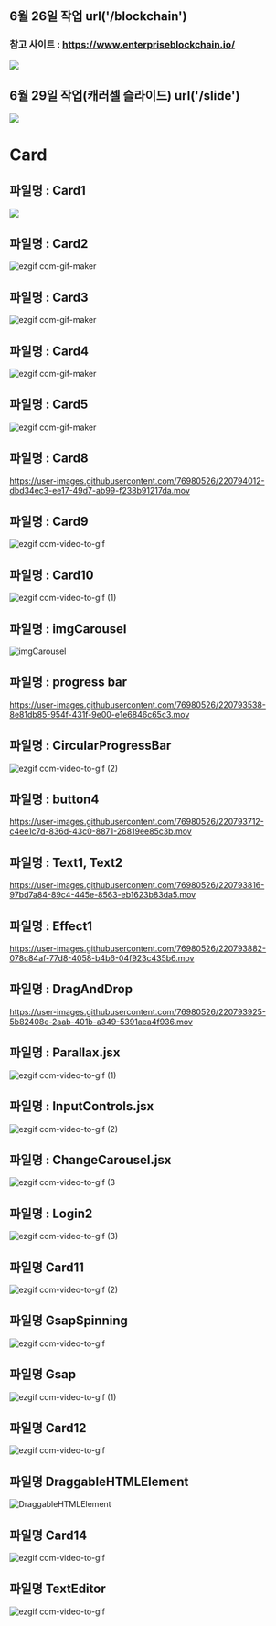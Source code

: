 ## 6월 26일 작업 url('/blockchain')
### 참고 사이트 : https://www.enterpriseblockchain.io/ 
<img src="https://user-images.githubusercontent.com/76980526/175820214-80135656-55c1-4a38-ad12-ec04a749d574.gif"/>


## 6월 29일 작업(캐러셀 슬라이드) url('/slide')

<img src="https://user-images.githubusercontent.com/76980526/176467722-5066ef32-7872-4f02-83e3-d2cf5f2d6817.gif"/>

# Card
## 파일명 : Card1
<img src="https://user-images.githubusercontent.com/76980526/175968287-1d09eafe-825b-40e3-8496-b17b0935c7c1.gif"/>

## 파일명 : Card2
![ezgif com-gif-maker](https://user-images.githubusercontent.com/76980526/209892408-3ca7fa80-ef8f-4e9a-83d6-8c005e3133bc.gif)

## 파일명 : Card3 
![ezgif com-gif-maker](https://user-images.githubusercontent.com/76980526/209892478-43e65023-704d-481b-b167-0aeab353a30a.gif)

## 파일명 : Card4
![ezgif com-gif-maker](https://user-images.githubusercontent.com/76980526/209892535-c7e39336-875b-4dc5-92fc-d92899a76b8f.gif)

## 파일명 : Card5
![ezgif com-gif-maker](https://user-images.githubusercontent.com/76980526/209892203-2d943bc9-6dd0-4d32-ba5d-d43ea857eeee.gif)

## 파일명 : Card8
https://user-images.githubusercontent.com/76980526/220794012-dbd34ec3-ee17-49d7-ab99-f238b91217da.mov

## 파일명 : Card9
![ezgif com-video-to-gif](https://user-images.githubusercontent.com/76980526/221396770-147dbae7-d129-4035-8282-3f7fbeee8fc4.gif)

## 파일명 : Card10
![ezgif com-video-to-gif (1)](https://user-images.githubusercontent.com/76980526/222073411-ab580d35-5d6d-4f53-b9c8-687179a5b44f.gif)



## 파일명 : imgCarousel
![imgCarousel](https://user-images.githubusercontent.com/76980526/220793443-e190b376-b9e1-45fb-8b97-10e38f31e875.gif)

## 파일명 : progress bar
https://user-images.githubusercontent.com/76980526/220793538-8e81db85-954f-431f-9e00-e1e6846c65c3.mov

## 파일명 : CircularProgressBar
![ezgif com-video-to-gif (2)](https://user-images.githubusercontent.com/76980526/222886454-271be702-5ec3-4a9a-8e5a-41bd3093fd54.gif)


## 파일명 : button4
https://user-images.githubusercontent.com/76980526/220793712-c4ee1c7d-836d-43c0-8871-26819ee85c3b.mov

## 파일명 : Text1, Text2
https://user-images.githubusercontent.com/76980526/220793816-97bd7a84-89c4-445e-8563-eb1623b83da5.mov

## 파일명 : Effect1
https://user-images.githubusercontent.com/76980526/220793882-078c84af-77d8-4058-b4b6-04f923c435b6.mov

## 파일명 : DragAndDrop
https://user-images.githubusercontent.com/76980526/220793925-5b82408e-2aab-401b-a349-5391aea4f936.mov


## 파일명 : Parallax.jsx
![ezgif com-video-to-gif (1)](https://user-images.githubusercontent.com/76980526/226939955-268ffea6-ae4b-4974-9b85-bdcfdf3d0471.gif)

## 파일명 : InputControls.jsx
![ezgif com-video-to-gif (2)](https://user-images.githubusercontent.com/76980526/226940415-979c64ec-9a4f-4feb-a627-dcb03899c38b.gif)

## 파일명 : ChangeCarousel.jsx
![ezgif com-video-to-gif (3](https://user-images.githubusercontent.com/76980526/226940726-ba1e1591-0a1c-4b93-90c6-f6c7747f79ef.gif)

## 파일명 : Login2
![ezgif com-video-to-gif (3)](https://user-images.githubusercontent.com/76980526/231353556-04a2ca0a-46a4-45ca-a2fc-5e58d37dc5e6.gif)

## 파일명 Card11
![ezgif com-video-to-gif (2)](https://user-images.githubusercontent.com/76980526/231353469-e76c121a-11bf-4c48-b87e-b157ffbf8a1e.gif)

## 파일명 GsapSpinning
![ezgif com-video-to-gif](https://user-images.githubusercontent.com/76980526/233778802-4b559822-a0fb-4cf7-8fc5-cddcf4f4df5c.gif)

## 파일명 Gsap
![ezgif com-video-to-gif (1)](https://user-images.githubusercontent.com/76980526/233778892-3486cf32-5366-466b-9445-f0a265205e3d.gif)

## 파일명 Card12
![ezgif com-video-to-gif](https://user-images.githubusercontent.com/76980526/236609128-ab0cb877-5bdc-4678-a35f-8579c031bd34.gif)

## 파일명 DraggableHTMLElement
![DraggableHTMLElement](https://github.com/jgy4419/various-site-clone-coding/assets/76980526/bbf26c60-6ba8-40a5-8f9b-ddc1cc10b7f1)

## 파일명 Card14
![ezgif com-video-to-gif](https://github.com/jgy4419/various-site-clone-coding/assets/76980526/b874446d-211b-4658-90e8-7999de69ff31)

## 파일명 TextEditor
![ezgif com-video-to-gif](https://github.com/jgy4419/various-site-clone-coding/assets/76980526/59f9c85c-2d24-4aba-9949-02d764128c4b)
